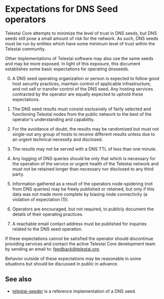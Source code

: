 Expectations for DNS Seed operators
====================================

Telestai Core attempts to minimize the level of trust in DNS seeds,
but DNS seeds still pose a small amount of risk for the network.
As such, DNS seeds must be run by entities which have some minimum
level of trust within the Telestai community.

Other implementations of Telestai software may also use the same
seeds and may be more exposed. In light of this exposure, this
document establishes some basic expectations for operating dnsseeds.

0. A DNS seed operating organization or person is expected to follow good
host security practices, maintain control of applicable infrastructure,
and not sell or transfer control of the DNS seed. Any hosting services
contracted by the operator are equally expected to uphold these expectations.

1. The DNS seed results must consist exclusively of fairly selected and
functioning Telestai nodes from the public network to the best of the
operator's understanding and capability.

2. For the avoidance of doubt, the results may be randomized but must not
single-out any group of hosts to receive different results unless due to an
urgent technical necessity and disclosed.

3. The results may not be served with a DNS TTL of less than one minute.

4. Any logging of DNS queries should be only that which is necessary
for the operation of the service or urgent health of the Telestai
network and must not be retained longer than necessary nor disclosed
to any third party.

5. Information gathered as a result of the operators node-spidering
(not from DNS queries) may be freely published or retained, but only
if this data was not made more complete by biasing node connectivity
(a violation of expectation (1)).

6. Operators are encouraged, but not required, to publicly document the
details of their operating practices.

7. A reachable email contact address must be published for inquiries
related to the DNS seed operation.

If these expectations cannot be satisfied the operator should
discontinue providing services and contact the active Telestai
Core development team by sending an email to:
[feedback@telestai.org](mailto:feedback@telestai.org).

Behavior outside of these expectations may be reasonable in some
situations but should be discussed in public in advance.

See also
----------
- [telestai-seeder](https://github.com/RavenProject/telestai-seeder) is a reference implementation of a DNS seed.
